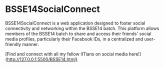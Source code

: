 # BSSE14SocialConnect
BSSE14SocialConnect is a web application designed to foster social connectivity and networking within the BSSE14 batch. This platform allows members of the BSSE14 batch to share and access their friends' social media profiles, particularly their Facebook IDs, in a centralized and user-friendly manner. 

[Find and connect with all my fellow IITians on social media here!]{http://127.0.0.1:5500/BSSE14.html}
